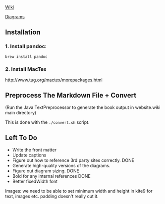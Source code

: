 [Wiki](https://github.com/risk-first/website/wiki)

[Diagrams](kite9)





## Installation

### 1. Install pandoc:

```
brew install pandoc
```

### 2.  Install MacTex

http://www.tug.org/mactex/morepackages.html

##  Preprocess The Markdown File + Convert

(Run the Java TextPreprocessor to generate the book output in website.wiki main directory)

This is done with the `./convert.sh` script.

## Left To Do

- Write the front matter
- Update captions
- Figure out how to reference 3rd party sites correctly.    DONE
- Generate high-quality versions of the diagrams.
- Figure out diagram sizing.        DONE
- Bold for any internal references  DONE
- Better fixedWidth font

Images:  we need to be able to set minimum width and height in kite9 for text, images etc.  padding doesn't really
cut it.




